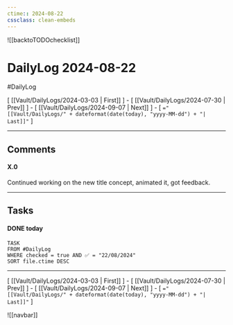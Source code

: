 ```yaml
---
ctime:: 2024-08-22
cssclass: clean-embeds
---
```

![[backtoTODOchecklist]]
# DailyLog 2024-08-22

#DailyLog

\[ [[Vault/DailyLogs/2024-03-03 | First]] \] - \[ [[Vault/DailyLogs/2024-07-30 | Prev]] \] - \[ [[Vault/DailyLogs/2024-09-07 | Next]] \] - \[ `="[[Vault/DailyLogs/" + dateformat(date(today), "yyyy-MM-dd") + "| Last]]"` \]

---

## Comments

#### X.0

Continued working on the new title concept, animated it, got feedback.



---

## Tasks
#### DONE today
```dataview
TASK
FROM #DailyLog
WHERE checked = true AND ✅ = "22/08/2024"
SORT file.ctime DESC
```




---

\[ [[Vault/DailyLogs/2024-03-03 | First]] \] - \[ [[Vault/DailyLogs/2024-07-30 | Prev]] \] - \[ [[Vault/DailyLogs/2024-09-07 | Next]] \] - \[ `="[[Vault/DailyLogs/" + dateformat(date(today), "yyyy-MM-dd") + "| Last]]"` \]

![[navbar]]



